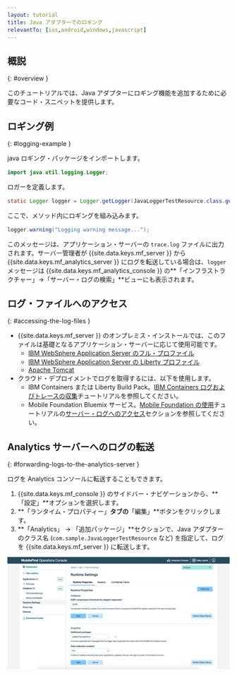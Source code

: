 ```yaml
---
layout: tutorial
title: Java アダプターでのロギング
relevantTo: [ios,android,windows,javascript]
---
```

<!-- NLS_CHARSET=UTF-8 -->
## 概説
{: #overview }

このチュートリアルでは、Java アダプターにロギング機能を追加するために必要なコード・スニペットを提供します。

## ロギング例
{: #logging-example }

java ロギング・パッケージをインポートします。

```java
import java.util.logging.Logger;
```

ロガーを定義します。

```java
static Logger logger = Logger.getLogger(JavaLoggerTestResource.class.getName());
```

ここで、メソッド内にロギングを組み込みます。

```java
logger.warning("Logging warning message...");
```

このメッセージは、アプリケーション・サーバーの `trace.log` ファイルに出力されます。サーバー管理者が {{site.data.keys.mf_server }} から {{site.data.keys.mf_analytics_server }} にログを転送している場合は、`logger` メッセージは {{site.data.keys.mf_analytics_console }} の**「インフラストラクチャー」→「サーバー・ログの検索」**ビューにも表示されます。

## ログ・ファイルへのアクセス
{: #accessing-the-log-files }

* {{site.data.keys.mf_server }} のオンプレミス・インストールでは、このファイルは基礎となるアプリケーション・サーバーに応じて使用可能です。 
    * [IBM WebSphere Application Server のフル・プロファイル](http://ibm.biz/knowctr#SSEQTP_8.5.5/com.ibm.websphere.base.doc/ae/ttrb_trcover.html)
    * [IBM WebSphere Application Server の Liberty プロファイル](http://ibm.biz/knowctr#SSEQTP_8.5.5/com.ibm.websphere.wlp.doc/ae/rwlp_logging.html?cp=SSEQTP_8.5.5%2F1-16-0-0)
    * [Apache Tomcat](http://tomcat.apache.org/tomcat-7.0-doc/logging.html)
* クラウド・デプロイメントでログを取得するには、以下を使用します。
    * IBM Containers または Liberty Build Pack。[IBM Containers ログおよびトレースの収集](../../../bluemix/mobilefirst-server-using-scripts/log-and-trace-collection/)チュートリアルを参照してください。
    * Mobile Foundation Bluemix サービス。[Mobile Foundation の使用](../../../bluemix/using-mobile-foundation)チュートリアルの[サーバー・ログへのアクセス](../../../bluemix/using-mobile-foundation/#accessing-server-logs)セクションを参照してください。

## Analytics サーバーへのログの転送
{: #forwarding-logs-to-the-analytics-server }

ログを Analytics コンソールに転送することもできます。

1. {{site.data.keys.mf_console }} のサイドバー・ナビゲーションから、**「設定」**オプションを選択します。
2. **「ランタイム・プロパティー」**タブの**「編集」**ボタンをクリックします。
3. **「Analytics」 → 「追加パッケージ」**セクションで、Java アダプターのクラス名 (`com.sample.JavaLoggerTestResource` など) を指定して、ログを {{site.data.keys.mf_server }} に転送します。

![コンソールからのログ・フィルタリング](java-filter.png)
